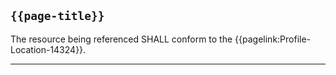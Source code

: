 ## <code>{{page-title}}</code>

The resource being referenced SHALL conform to the {{pagelink:Profile-Location-14324}}.

----